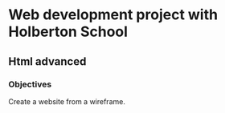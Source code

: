 # Web development project with Holberton School

## Html advanced

### Objectives

Create a website from a wireframe.